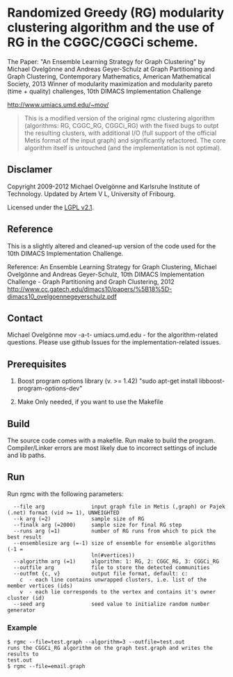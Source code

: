 # Randomized Greedy (RG) modularity clustering algorithm and the use of RG in the CGGC/CGGCi scheme.

The Paper: "An Ensemble Learning Strategy for Graph Clustering" by
Michael Ovelgönne and Andreas Geyer-Schulz at Graph Partitioning and
Graph Clustering, Contemporary Mathematics, American Mathematical
Society, 2013
Winner of modularity maximization and modularity pareto (time + quality)
challenges, 10th DIMACS Implementation Challenge

http://www.umiacs.umd.edu/~mov/

> This is a modified version of the original rgmc clustering algorithm
(algorithms: RG, CGGC_RG, CGGCi_RG) with the fixed bugs to outpt the
resulting clusters, with additional I/O (full support of the official
Metis format of the input graph) and significantly refactored. The
core algorithm itself is untouched (and the implementation is not
optimal).

## Disclamer
Copyright 2009-2012 Michael Ovelgönne and Karlsruhe Institute of Technology.
Updated by Artem V L, University of Fribourg.

Licensed under the [LGPL v2.1](License.md).

## Reference
This is a slightly altered and cleaned-up version of the code used for the
10th DIMACS Implementation Challenge. 

Reference:
An Ensemble Learning Strategy for Graph Clustering,
Michael Ovelgönne and Andreas Geyer-Schulz,
10th DIMACS Implementation Challenge - Graph Partitioning and Graph Clustering, 2012
http://www.cc.gatech.edu/dimacs10/papers/%5B18%5D-dimacs10_ovelgoennegeyerschulz.pdf

## Contact
Michael Ovelgönne mov -a-t- umiacs.umd.edu  - for the algorithm-related questions.
Please use github Issues for the implementation-related issues.

## Prerequisites
1. Boost program options library (v. >= 1.42)
"sudo apt-get install libboost-program-options-dev"

2. Make
Only needed, if you want to use the Makefile

## Build
The source code comes with a makefile. Run make to build the program.
Compiler/Linker errors are most likely due to incorrect 
settings of include and lib paths.  


## Run
Run rgmc with the following parameters:
```
  --file arg               input graph file in Metis (,graph) or Pajek (.net) format (vid >= 1), UNWEIGHTED
  --k arg (=2)             sample size of RG
  --finalk arg (=2000)     sample size for final RG step
  --runs arg (=1)          number of RG runs from which to pick the best result
  --ensemblesize arg (=-1) size of ensemble for ensemble algorithms (-1 = 
                           ln(#vertices))
  --algorithm arg (=1)     algorithm: 1: RG, 2: CGGC_RG, 3: CGGCi_RG
  --outfile arg            file to store the detected communities
  --outfmt {c, v}          output file format, default: c:
    c  - each line contains unwrapped clusters, i.e. list of the member vertices (ids)
    v  - each lie corresponds to the vertex and contains it's owner cluster (id)
  --seed arg               seed value to initialize random number generator
```

### Example
```
$ rgmc --file=test.graph --algorithm=3 --outfile=test.out
runs the CGGCi_RG algorithm on the graph test.graph and writes the results to
test.out
$ rgmc --file=email.graph
```
